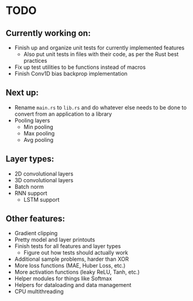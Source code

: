 # TODO

## Currently working on:

-   Finish up and organize unit tests for currently implemented features
    -   Also put unit tests in files with their code, as per the Rust best practices
-   Fix up test utilities to be functions instead of macros
-   Finish Conv1D bias backprop implementation

## Next up:

-   Rename `main.rs` to `lib.rs` and do whatever else needs to be done to convert from
    an application to a library
-   Pooling layers
    -   Min pooling
    -   Max pooling
    -   Avg pooling

## Layer types:

-   2D convolutional layers
-   3D convolutional layers
-   Batch norm
-   RNN support
    -   LSTM support

## Other features:

-   Gradient clipping
-   Pretty model and layer printouts
-   Finish tests for all features and layer types
    -   Figure out how tests should actually work
-   Additional sample problems, harder than XOR
-   More loss functions (MAE, Huber Loss, etc.)
-   More activation functions (leaky ReLU, Tanh, etc.)
-   Helper modules for things like Softmax
-   Helpers for dataloading and data management
-   CPU multithreading
